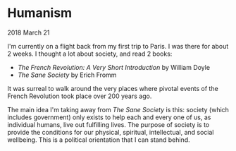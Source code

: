# Humanism

<time datetime="2018-03-21">2018 March 21</time>

I'm currently on a flight back from my first trip to Paris. I was there for about 2 weeks.
I thought a lot about society, and read 2 books:

* *The French Revolution: A Very Short Introduction* by William Doyle
* *The Sane Society* by Erich Fromm

It was surreal to walk around the very places where pivotal events of the French Revolution
took place over 200 years ago.

The main idea I'm taking away from *The Sane Society* is this: society (which includes government)
only exists to help each and every one of us, as individual humans, live out fulfilling lives.
The purpose of society is to provide the conditions for our physical, spiritual, intellectual,
and social wellbeing. This is a political orientation that I can stand behind.
